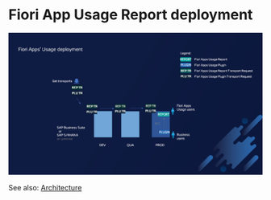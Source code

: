 # Fiori App Usage Report deployment

[![](res/deployment.png)](res/deployment.png)

See also: [Architecture](../../arch/architecture.md)
